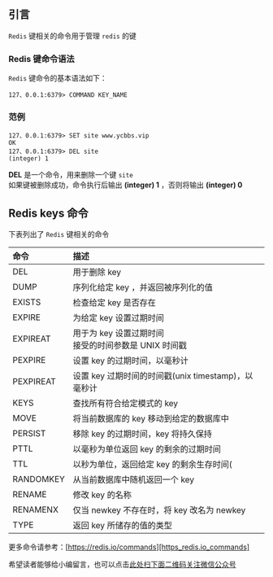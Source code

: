 ## 引言
`Redis` 键相关的命令用于管理 `redis` 的键

### Redis 键命令语法 ###

`Redis` 键命令的基本语法如下：

```
127、0.0.1:6379> COMMAND KEY_NAME
```

### 范例 ###

```
127、0.0.1:6379> SET site www.ycbbs.vip
OK
127、0.0.1:6379> DEL site  
(integer) 1
```

 **DEL** 是一个命令，用来删除一个键 `site`  
如果键被删除成功，命令执行后输出 **(integer) 1** ，否则将输出 **(integer) 0**

## Redis keys 命令 ##

下表列出了 `Redis` 键相关的命令

<table> 
 <thead> 
  <tr> 
   <th align="left">命令</th> 
   <th align="left">描述</th> 
  </tr> 
 </thead> 
 <tbody> 
  <tr> 
   <td align="left"><a rel="nofollow">DEL</a></td> 
   <td align="left">用于删除 key</td> 
  </tr> 
  <tr> 
   <td align="left"><a rel="nofollow">DUMP</a></td> 
   <td align="left">序列化给定 key ，并返回被序列化的值</td> 
  </tr> 
  <tr> 
   <td align="left"><a rel="nofollow">EXISTS</a></td> 
   <td align="left">检查给定 key 是否存在</td> 
  </tr> 
  <tr> 
   <td align="left"><a rel="nofollow">EXPIRE</a></td> 
   <td align="left">为给定 key 设置过期时间</td> 
  </tr> 
  <tr> 
   <td align="left"><a rel="nofollow">EXPIREAT</a></td> 
   <td align="left">用于为 key 设置过期时间<br>接受的时间参数是 UNIX 时间戳</td> 
  </tr> 
  <tr> 
   <td align="left"><a rel="nofollow">PEXPIRE</a></td> 
   <td align="left">设置 key 的过期时间，以毫秒计</td> 
  </tr> 
  <tr> 
   <td align="left"><a rel="nofollow">PEXPIREAT</a></td> 
   <td align="left">设置 key 过期时间的时间戳(unix timestamp)，以毫秒计</td> 
  </tr> 
  <tr> 
   <td align="left"><a rel="nofollow">KEYS</a></td> 
   <td align="left">查找所有符合给定模式的 key</td> 
  </tr> 
  <tr> 
   <td align="left"><a rel="nofollow">MOVE</a></td> 
   <td align="left">将当前数据库的 key 移动到给定的数据库中</td> 
  </tr> 
  <tr> 
   <td align="left"><a rel="nofollow">PERSIST</a></td> 
   <td align="left">移除 key 的过期时间，key 将持久保持</td> 
  </tr> 
  <tr> 
   <td align="left"><a rel="nofollow">PTTL</a></td> 
   <td align="left">以毫秒为单位返回 key 的剩余的过期时间</td> 
  </tr> 
  <tr> 
   <td align="left"><a rel="nofollow">TTL</a></td> 
   <td align="left">以秒为单位，返回给定 key 的剩余生存时间(</td> 
  </tr> 
  <tr> 
   <td align="left"><a rel="nofollow">RANDOMKEY</a></td> 
   <td align="left">从当前数据库中随机返回一个 key</td> 
  </tr> 
  <tr> 
   <td align="left"><a rel="nofollow">RENAME</a></td> 
   <td align="left">修改 key 的名称</td> 
  </tr> 
  <tr> 
   <td align="left"><a rel="nofollow">RENAMENX</a></td> 
   <td align="left">仅当 newkey 不存在时，将 key 改名为 newkey</td> 
  </tr> 
  <tr> 
   <td align="left"><a rel="nofollow">TYPE</a></td> 
   <td align="left">返回 key 所储存的值的类型</td> 
  </tr> 
 </tbody> 
</table>

更多命令请参考：[https://redis.io/commands][https_redis.io_commands]


[https_redis.io_commands]: https://redis.io/commands


希望读者能够给小编留言，也可以点击[此处扫下面二维码关注微信公众号](https://www.ycbbs.vip/?p=28 "此处扫下面二维码关注微信公众号")